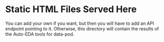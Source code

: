 # Static HTML Files Served Here
You can add your own if you want, but then you will have to add an API endpoint
 pointing to it. Otherwise, this directory will contain the results of the Auto-EDA
  tools for data-pod.
